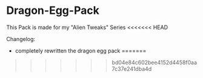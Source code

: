 # Dragon-Egg-Pack
This Pack is made for my "Alien Tweaks" Series
<<<<<<< HEAD

Changelog:

- completely rewritten the dragon egg pack
=======
>>>>>>> bd04e84c602bee4152d4458f0aa7c37e241dba4d
